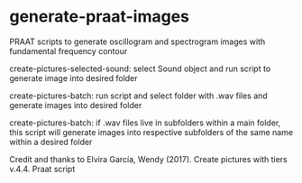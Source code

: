 # generate-praat-images
PRAAT scripts to generate oscillogram and spectrogram images with fundamental frequency contour

create-pictures-selected-sound: select Sound object and run script to generate image into desired folder

create-pictures-batch: run script and select folder with .wav files and generate images into desired folder

create-pictures-batch: if .wav files live in subfolders within a main folder, this script will generate images into respective subfolders of the same name within a desired folder



Credit and thanks to 
Elvira García, Wendy (2017). Create pictures with tiers v.4.4. Praat script

